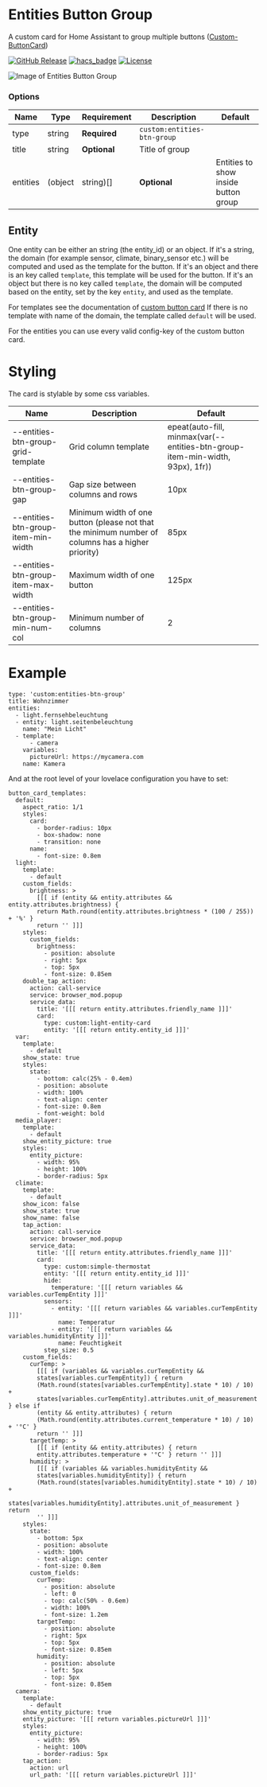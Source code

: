 # Entities Button Group

A custom card for Home Assistant to group multiple buttons ([Custom-ButtonCard](https://github.com/custom-cards/button-card))

[![GitHub Release][releases-shield]][releases]
[![hacs_badge](https://img.shields.io/badge/HACS-Default-orange.svg?style=for-the-badge)](https://github.com/custom-components/hacs)
[![License][license-shield]](LICENSE.md)

![Image of Entities Button Group](https://github.com/wassy92x/lovelace-entities-btn-group/blob/master/.images/entities-btn-group.png?raw=true)

### Options

| Name              | Type                | Requirement  | Description                                     | Default             |
| ----------------- | ------------------- | ------------ | ----------------------------------------------- | ------------------- |
| type              | string              | **Required** | `custom:entities-btn-group`                  |                     |
| title             | string              | **Optional** | Title of group                                  |                     |
| entities          | (object | string)[] | **Optional** | Entities to show inside button group            |                     |

## Entity
One entity can be either an string (the entity_id) or an object.
If it's a string, the domain (for example sensor, climate, binary_sensor etc.) will be computed and used as the template for the button.
If it's an object and there is an key called `template`, this template will be used for the button.
If it's an object but there is no key called `template`, the domain will be computed based on the entity, set by the key `entity`, and used as the template.

For templates see the documentation of [custom button card](https://github.com/custom-cards/button-card#configuration-templates)
If there is no template with name of the domain, the template called `default` will be used.

For the entities you can use every valid config-key of the custom button card.


# Styling
The card is stylable by some css variables.

| Name                                 | Description                                 | Default                                                                       |
| ------------------------------------ | ------------------------------------------- | ----------------------------------------------------------------------------- |
| --entities-btn-group-grid-template   | Grid column template                        | epeat(auto-fill, minmax(var(--entities-btn-group-item-min-width, 93px), 1fr)) |
| --entities-btn-group-gap             | Gap size between columns and rows           | 10px |
| --entities-btn-group-item-min-width  | Minimum width of one button (please not that the minimum number of columns has a higher priority) | 85px |
| --entities-btn-group-item-max-width  | Maximum width of one button                 | 125px |
| --entities-btn-group-min-num-col     | Minimum number of columns                   | 2 |

# Example
```
type: 'custom:entities-btn-group'
title: Wohnzimmer
entities:
  - light.fernsehbeleuchtung
  - entity: light.seitenbeleuchtung
    name: "Mein Licht"
  - template:
      - camera
    variables:
      pictureUrl: https://mycamera.com
    name: Kamera
```

And at the root level of your lovelace configuration you have to set:
```
button_card_templates:
  default:
    aspect_ratio: 1/1
    styles:
      card:
        - border-radius: 10px
        - box-shadow: none
        - transition: none
      name:
        - font-size: 0.8em
  light:
    template:
      - default
    custom_fields:
      brightness: >
        [[[ if (entity && entity.attributes && entity.attributes.brightness) {
        return Math.round(entity.attributes.brightness * (100 / 255)) + '%' }
        return '' ]]]
    styles:
      custom_fields:
        brightness:
          - position: absolute
          - right: 5px
          - top: 5px
          - font-size: 0.85em
    double_tap_action:
      action: call-service
      service: browser_mod.popup
      service_data:
        title: '[[[ return entity.attributes.friendly_name ]]]'
        card:
          type: custom:light-entity-card
          entity: '[[[ return entity.entity_id ]]]'
  var:
    template:
      - default
    show_state: true
    styles:
      state:
        - bottom: calc(25% - 0.4em)
        - position: absolute
        - width: 100%
        - text-align: center
        - font-size: 0.8em
        - font-weight: bold
  media_player:
    template:
      - default
    show_entity_picture: true
    styles:
      entity_picture:
        - width: 95%
        - height: 100%
        - border-radius: 5px
  climate:
    template:
      - default
    show_icon: false
    show_state: true
    show_name: false
    tap_action:
      action: call-service
      service: browser_mod.popup
      service_data:
        title: '[[[ return entity.attributes.friendly_name ]]]'
        card:
          type: custom:simple-thermostat
          entity: '[[[ return entity.entity_id ]]]'
          hide:
            temperature: '[[[ return variables && variables.curTempEntity ]]]'
          sensors:
            - entity: '[[[ return variables && variables.curTempEntity ]]]'
              name: Temperatur
            - entity: '[[[ return variables && variables.humidityEntity ]]]'
              name: Feuchtigkeit
          step_size: 0.5
    custom_fields:
      curTemp: >
        [[[ if (variables && variables.curTempEntity &&
        states[variables.curTempEntity]) { return
        (Math.round(states[variables.curTempEntity].state * 10) / 10) +
        states[variables.curTempEntity].attributes.unit_of_measurement } else if
        (entity && entity.attributes) { return
        (Math.round(entity.attributes.current_temperature * 10) / 10) + '°C' }
        return '' ]]]
      targetTemp: >
        [[[ if (entity && entity.attributes) { return
        entity.attributes.temperature + '°C' } return '' ]]]
      humidity: >
        [[[ if (variables && variables.humidityEntity &&
        states[variables.humidityEntity]) { return
        (Math.round(states[variables.humidityEntity].state * 10) / 10) +
        states[variables.humidityEntity].attributes.unit_of_measurement } return
        '' ]]]
    styles:
      state:
        - bottom: 5px
        - position: absolute
        - width: 100%
        - text-align: center
        - font-size: 0.8em
      custom_fields:
        curTemp:
          - position: absolute
          - left: 0
          - top: calc(50% - 0.6em)
          - width: 100%
          - font-size: 1.2em
        targetTemp:
          - position: absolute
          - right: 5px
          - top: 5px
          - font-size: 0.85em
        humidity:
          - position: absolute
          - left: 5px
          - top: 5px
          - font-size: 0.85em
  camera:
    template:
      - default
    show_entity_picture: true
    entity_picture: '[[[ return variables.pictureUrl ]]]'
    styles:
      entity_picture:
        - width: 95%
        - height: 100%
        - border-radius: 5px
    tap_action:
      action: url
      url_path: '[[[ return variables.pictureUrl ]]]'
```

[license-shield]: https://img.shields.io/github/license/wassy92x/lovelace-entities-btn-group.svg?style=for-the-badge
[releases-shield]: https://img.shields.io/github/release/wassy92x/lovelace-entities-btn-group.svg?style=for-the-badge
[releases]: https://github.com/wassy92x/lovelace-entities-btn-group/releases
